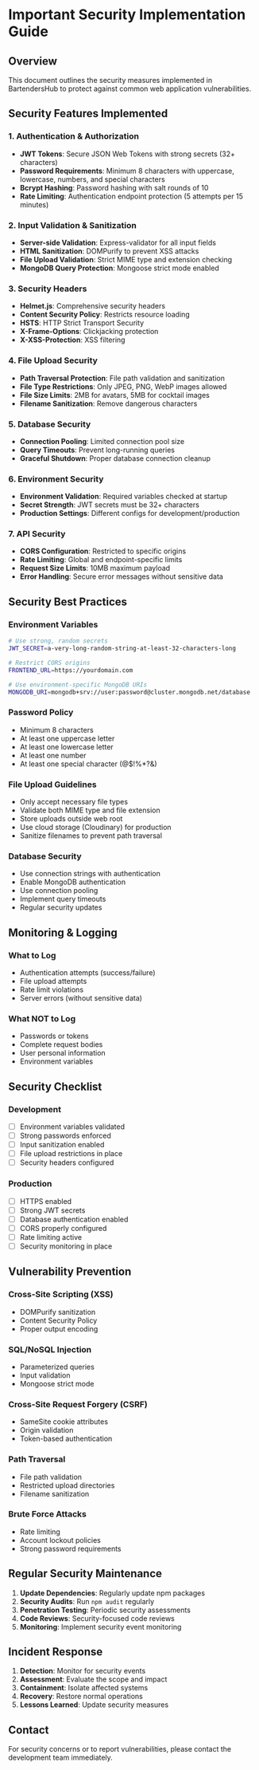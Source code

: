 # Important Security Implementation Guide

## Overview

This document outlines the security measures implemented in BartendersHub to
protect against common web application vulnerabilities.

## Security Features Implemented

### 1. Authentication & Authorization

-   **JWT Tokens**: Secure JSON Web Tokens with strong secrets (32+ characters)
-   **Password Requirements**: Minimum 8 characters with uppercase, lowercase,
    numbers, and special characters
-   **Bcrypt Hashing**: Password hashing with salt rounds of 10
-   **Rate Limiting**: Authentication endpoint protection (5 attempts per 15
    minutes)

### 2. Input Validation & Sanitization

-   **Server-side Validation**: Express-validator for all input fields
-   **HTML Sanitization**: DOMPurify to prevent XSS attacks
-   **File Upload Validation**: Strict MIME type and extension checking
-   **MongoDB Query Protection**: Mongoose strict mode enabled

### 3. Security Headers

-   **Helmet.js**: Comprehensive security headers
-   **Content Security Policy**: Restricts resource loading
-   **HSTS**: HTTP Strict Transport Security
-   **X-Frame-Options**: Clickjacking protection
-   **X-XSS-Protection**: XSS filtering

### 4. File Upload Security

-   **Path Traversal Protection**: File path validation and sanitization
-   **File Type Restrictions**: Only JPEG, PNG, WebP images allowed
-   **File Size Limits**: 2MB for avatars, 5MB for cocktail images
-   **Filename Sanitization**: Remove dangerous characters

### 5. Database Security

-   **Connection Pooling**: Limited connection pool size
-   **Query Timeouts**: Prevent long-running queries
-   **Graceful Shutdown**: Proper database connection cleanup

### 6. Environment Security

-   **Environment Validation**: Required variables checked at startup
-   **Secret Strength**: JWT secrets must be 32+ characters
-   **Production Settings**: Different configs for development/production

### 7. API Security

-   **CORS Configuration**: Restricted to specific origins
-   **Rate Limiting**: Global and endpoint-specific limits
-   **Request Size Limits**: 10MB maximum payload
-   **Error Handling**: Secure error messages without sensitive data

## Security Best Practices

### Environment Variables

```bash
# Use strong, random secrets
JWT_SECRET=a-very-long-random-string-at-least-32-characters-long

# Restrict CORS origins
FRONTEND_URL=https://yourdomain.com

# Use environment-specific MongoDB URIs
MONGODB_URI=mongodb+srv://user:password@cluster.mongodb.net/database
```

### Password Policy

-   Minimum 8 characters
-   At least one uppercase letter
-   At least one lowercase letter
-   At least one number
-   At least one special character (@$!%\*?&)

### File Upload Guidelines

-   Only accept necessary file types
-   Validate both MIME type and file extension
-   Store uploads outside web root
-   Use cloud storage (Cloudinary) for production
-   Sanitize filenames to prevent path traversal

### Database Security

-   Use connection strings with authentication
-   Enable MongoDB authentication
-   Use connection pooling
-   Implement query timeouts
-   Regular security updates

## Monitoring & Logging

### What to Log

-   Authentication attempts (success/failure)
-   File upload attempts
-   Rate limit violations
-   Server errors (without sensitive data)

### What NOT to Log

-   Passwords or tokens
-   Complete request bodies
-   User personal information
-   Environment variables

## Security Checklist

### Development

-   [ ] Environment variables validated
-   [ ] Strong passwords enforced
-   [ ] Input sanitization enabled
-   [ ] File upload restrictions in place
-   [ ] Security headers configured

### Production

-   [ ] HTTPS enabled
-   [ ] Strong JWT secrets
-   [ ] Database authentication enabled
-   [ ] CORS properly configured
-   [ ] Rate limiting active
-   [ ] Security monitoring in place

## Vulnerability Prevention

### Cross-Site Scripting (XSS)

-   DOMPurify sanitization
-   Content Security Policy
-   Proper output encoding

### SQL/NoSQL Injection

-   Parameterized queries
-   Input validation
-   Mongoose strict mode

### Cross-Site Request Forgery (CSRF)

-   SameSite cookie attributes
-   Origin validation
-   Token-based authentication

### Path Traversal

-   File path validation
-   Restricted upload directories
-   Filename sanitization

### Brute Force Attacks

-   Rate limiting
-   Account lockout policies
-   Strong password requirements

## Regular Security Maintenance

1. **Update Dependencies**: Regularly update npm packages
2. **Security Audits**: Run `npm audit` regularly
3. **Penetration Testing**: Periodic security assessments
4. **Code Reviews**: Security-focused code reviews
5. **Monitoring**: Implement security event monitoring

## Incident Response

1. **Detection**: Monitor for security events
2. **Assessment**: Evaluate the scope and impact
3. **Containment**: Isolate affected systems
4. **Recovery**: Restore normal operations
5. **Lessons Learned**: Update security measures

## Contact

For security concerns or to report vulnerabilities, please contact the
development team immediately.
